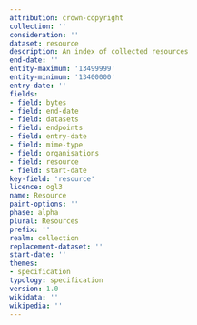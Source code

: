 ```yaml
---
attribution: crown-copyright
collection: ''
consideration: ''
dataset: resource
description: An index of collected resources
end-date: ''
entity-maximum: '13499999'
entity-minimum: '13400000'
entry-date: ''
fields:
- field: bytes
- field: end-date
- field: datasets
- field: endpoints
- field: entry-date
- field: mime-type
- field: organisations
- field: resource
- field: start-date
key-field: 'resource'
licence: ogl3
name: Resource
paint-options: ''
phase: alpha
plural: Resources
prefix: ''
realm: collection
replacement-dataset: ''
start-date: ''
themes:
- specification
typology: specification
version: 1.0
wikidata: ''
wikipedia: ''
---
```

